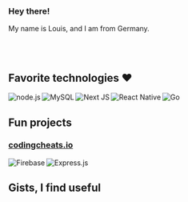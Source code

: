### Hey there!
My name is Louis, and I am from Germany. 

<br/>
<br/>

## Favorite technologies ❤️
<img align="left" alt="node.js" 
src="https://img.shields.io/badge/node.js-%2343853D.svg?style=for-the-badge&logo=node-dot-js&logoColor=white" />

<img align="left" alt="MySQL" src="https://img.shields.io/badge/mysql-%2300f.svg?style=for-the-badge&logo=mysql&logoColor=white"/>

<img align="left" alt="Next JS" src="https://img.shields.io/badge/nextjs-%23000000.svg?style=for-the-badge&logo=next.js&logoColor=white"/>

<img align="left" alt="React Native" src="https://img.shields.io/badge/react_native-%2320232a.svg?style=for-the-badge&logo=react&logoColor=%2361DAFB"/>

<img align="left" alt="Go" src="https://img.shields.io/badge/go-%2300ADD8.svg?style=for-the-badge&logo=go&logoColor=white"/>

<br/>

## Fun projects 

<h3><a href="https://codingcheats.io/">codingcheats.io</a></h3>

<img align="left" alt="Firebase" src="https://img.shields.io/badge/firebase-%23039BE5.svg?style=for-the-badge&logo=firebase"/>

<img align="left" alt="Express.js" src="https://img.shields.io/badge/express.js-%23404d59.svg?style=for-the-badge&logo=express&logoColor=%2361DAFB"/>

<br/>

## Gists, I find useful 

<script src="https://gist.github.com/LouisPetrik/b1323bd07b455168dcb51b865e1407b4.js"></script>
<!--
**LouisPetrik/LouisPetrik** is a ✨ _special_ ✨ repository because its `README.md` (this file) appears on your GitHub profile.

Here are some ideas to get you started:

- 🔭 I’m currently working on ...
- 🌱 I’m currently learning ...
- 👯 I’m looking to collaborate on ...
- 🤔 I’m looking for help with ...
- 💬 Ask me about ...
- 📫 How to reach me: ...
- 😄 Pronouns: ...
- ⚡ Fun fact: ...
-->
